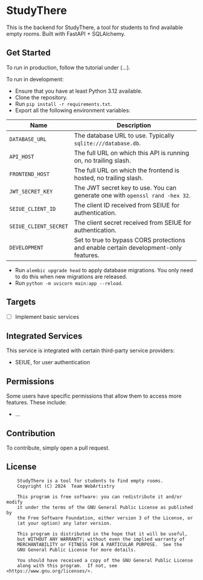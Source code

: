 # StudyThere

This is the backend for StudyThere, a tool for students to find available empty rooms. Built with FastAPI + SQLAlchemy.

## Get Started

To run in production, follow the tutorial under (...).

To run in development:

* Ensure that you have at least Python 3.12 available.
* Clone the repository.
* Run `pip install -r requirements.txt`.
* Export all the following environment variables:

| Name                  | Description                                                                          |
|-----------------------|--------------------------------------------------------------------------------------|
| `DATABASE_URL`        | The database URL to use. Typically `sqlite:///database.db`.                          |
| `API_HOST`            | The full URL on which this API is running on, no trailing slash.                     |
| `FRONTEND_HOST`       | The full URL on which the frontend is hosted, no trailing slash.                     |
| `JWT_SECRET_KEY`      | The JWT secret key to use. You can generate one with `openssl rand -hex 32`.         |
| `SEIUE_CLIENT_ID`     | The client ID received from SEIUE for authentication.                                |
| `SEIUE_CLIENT_SECRET` | The client secret received from SEIUE for authentication.                            |
| `DEVELOPMENT`         | Set to true to bypass CORS protections and enable certain development-only features. |

* Run `alembic upgrade head` to apply database migrations. You only need to do this when new migrations are released.
* Run `python -m uvicorn main:app --reload`.

## Targets

* [ ] Implement basic services

## Integrated Services

This service is integrated with certain third-party service providers:

* SEIUE, for user authentication

## Permissions

Some users have specific permissions that allow them to access more features. These include:
* ...

## Contribution

To contribute, simply open a pull request.

## License

```
    StudyThere is a tool for students to find empty rooms.
    Copyright (C) 2024  Team WebArtistry

    This program is free software: you can redistribute it and/or modify
    it under the terms of the GNU General Public License as published by
    the Free Software Foundation, either version 3 of the License, or
    (at your option) any later version.

    This program is distributed in the hope that it will be useful,
    but WITHOUT ANY WARRANTY; without even the implied warranty of
    MERCHANTABILITY or FITNESS FOR A PARTICULAR PURPOSE.  See the
    GNU General Public License for more details.

    You should have received a copy of the GNU General Public License
    along with this program.  If not, see <https://www.gnu.org/licenses/>.
```
